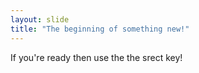 ```yaml
---
layout: slide
title: "The beginning of something new!"
---
```

If you're ready then use the the srect key!
